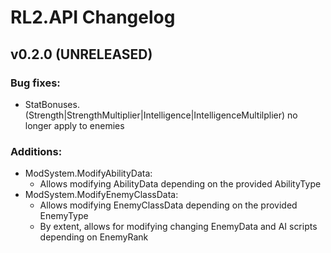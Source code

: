 # RL2.API Changelog

## v0.2.0 (UNRELEASED)
### Bug fixes:
- StatBonuses.(Strength|StrengthMultiplier|Intelligence|IntelligenceMultilplier) no longer apply to enemies
### Additions:
- ModSystem.ModifyAbilityData:
	- Allows modifying AbilityData depending on the provided AbilityType
- ModSystem.ModifyEnemyClassData:
	- Allows modifying EnemyClassData depending on the provided EnemyType
	- By extent, allows for modifying changing EnemyData and AI scripts depending on EnemyRank